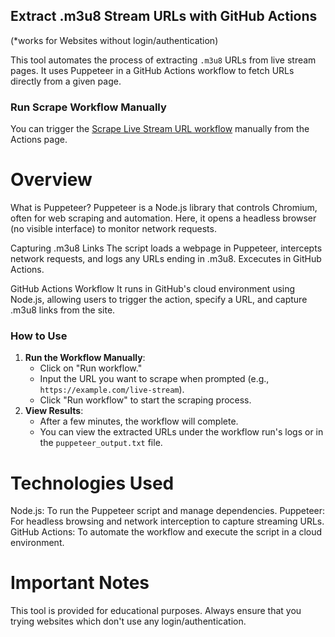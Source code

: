 ## Extract .m3u8 Stream URLs with GitHub Actions
(*works for Websites without login/authentication)

This tool automates the process of extracting `.m3u8` URLs from live stream pages. It uses Puppeteer in a GitHub Actions workflow to fetch URLs directly from a given page.

### Run Scrape Workflow Manually

You can trigger the [Scrape Live Stream URL workflow](../../actions/workflows/scrape-live-stream.yml) manually from the Actions page.


# Overview

What is Puppeteer?
Puppeteer is a Node.js library that controls Chromium, often for web scraping and automation. Here, it opens a headless browser (no visible interface) to monitor network requests.

Capturing .m3u8 Links
The script loads a webpage in Puppeteer, intercepts network requests, and logs any URLs ending in .m3u8. Excecutes in GitHub Actions.

GitHub Actions Workflow
It runs in GitHub's cloud environment using Node.js, allowing users to trigger the action, specify a URL, and capture .m3u8 links from the site.


### How to Use

1. **Run the Workflow Manually**:
   - Click on "Run workflow."
   - Input the URL you want to scrape when prompted (e.g., `https://example.com/live-stream`).
   - Click "Run workflow" to start the scraping process.
2. **View Results**:
   - After a few minutes, the workflow will complete.
   - You can view the extracted URLs under the workflow run's logs or in the `puppeteer_output.txt` file.
  

# Technologies Used
Node.js: To run the Puppeteer script and manage dependencies.
Puppeteer: For headless browsing and network interception to capture streaming URLs.
GitHub Actions: To automate the workflow and execute the script in a cloud environment.

# Important Notes
This tool is provided for educational purposes. Always ensure that you trying websites which don't use any login/authentication.
  



